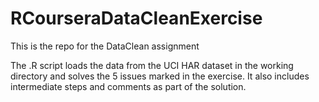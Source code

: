 # RCourseraDataCleanExercise
This is the repo for the DataClean assignment

The .R script loads the data from the UCI HAR dataset in the working directory and solves the 5 issues marked in the exercise.
It also includes intermediate steps and comments as part of the solution.
